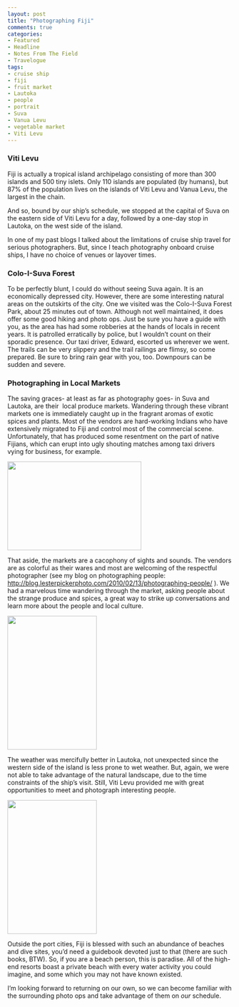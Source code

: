 ```yaml
---
layout: post
title: "Photographing Fiji"
comments: true
categories:
- Featured
- Headline
- Notes From The Field
- Travelogue
tags:
- cruise ship
- fiji
- fruit market
- Lautoka
- people
- portrait
- Suva
- Vanua Levu
- vegetable market
- Viti Levu
---
```

<h3>Viti Levu</h3>
Fiji is actually a tropical island archipelago consisting of more than 300 islands and 500 tiny islets. Only 110 islands are populated (by humans), but 87% of the population lives on the islands of Viti Levu and Vanua Levu, the largest in the chain.

And so, bound by our ship’s schedule, we stopped at the capital of Suva on the eastern side of Viti Levu for a day, followed by a one-day stop in Lautoka, on the west side of the island.

In one of my past blogs I talked about the limitations of cruise ship travel for serious photographers. But, since I teach photography onboard cruise ships, I have no choice of venues or layover times.
<h3>Colo-I-Suva Forest</h3>
To be perfectly blunt, I could do without seeing Suva again. It is an economically depressed city. However, there are some interesting natural areas on the outskirts of the city. One we visited was the Colo-I-Suva Forest Park, about 25 minutes out of town. Although not well maintained, it does offer some good hiking and photo ops. Just be sure you have a guide with you, as the area has had some robberies at the hands of locals in recent years. It is patrolled erratically by police, but I wouldn’t count on their sporadic presence. Our taxi driver, Edward, escorted us wherever we went. The trails can be very slippery and the trail railings are flimsy, so come prepared. Be sure to bring rain gear with you, too. Downpours can be sudden and severe.
<h3>Photographing in Local Markets</h3>
The saving graces- at least as far as photography goes- in Suva and Lautoka, are their  local produce markets. Wandering through these vibrant markets one is immediately caught up in the fragrant aromas of exotic spices and plants. Most of the vendors are hard-working Indians who have extensively migrated to Fiji and control most of the commercial scene. Unfortunately, that has produced some resentment on the part of native Fijians, which can erupt into ugly shouting matches among taxi drivers vying for business, for example.

<a href="http://blog.lesterpickerphoto.com/wp-content/uploads/2010/11/New-Caledonia-Fiji-62010-11-02.jpg"><img class="size-medium wp-image-685" title="New Caledonia-Fiji 62010-11-02" src="http://blog.lesterpickerphoto.com/wp-content/uploads/2010/11/New-Caledonia-Fiji-62010-11-02-300x199.jpg" alt="" width="300" height="199"></a>

That aside, the markets are a cacophony of sights and sounds. The vendors are as colorful as their wares and most are welcoming of the respectful photographer (see my blog on photographing people: <a href="http://blog.lesterpickerphoto.com/2010/02/13/photographing-people/">http://blog.lesterpickerphoto.com/2010/02/13/photographing-people/</a> ). We had a marvelous time wandering through the market, asking people about the strange produce and spices, a great way to strike up conversations and learn more about the people and local culture.

<a href="http://blog.lesterpickerphoto.com/wp-content/uploads/2010/11/New-Caledonia-Fiji-72010-11-02.jpg"><img class="size-medium wp-image-686" title="New Caledonia-Fiji 72010-11-02" src="http://blog.lesterpickerphoto.com/wp-content/uploads/2010/11/New-Caledonia-Fiji-72010-11-02-200x300.jpg" alt="" width="200" height="300"></a>

The weather was mercifully better in Lautoka, not unexpected since the western side of the island is less prone to wet weather. But, again, we were not able to take advantage of the natural landscape, due to the time constraints of the ship’s visit. Still, Viti Levu provided me with great opportunities to meet and photograph interesting people.

<a href="http://blog.lesterpickerphoto.com/wp-content/uploads/2010/11/New-Caledonia-Fiji-92010-11-02.jpg"><img class="size-medium wp-image-687 " title="New Caledonia-Fiji 92010-11-02" src="http://blog.lesterpickerphoto.com/wp-content/uploads/2010/11/New-Caledonia-Fiji-92010-11-02-200x300.jpg" alt="" width="200" height="300"></a>

Outside the port cities, Fiji is blessed with such an abundance of beaches and dive sites, you’d need a guidebook devoted just to that (there are such books, BTW). So, if you are a beach person, this is paradise. All of the high-end resorts boast a private beach with every water activity you could imagine, and some which you may not have known existed.

I’m looking forward to returning on our own, so we can become familiar with the surrounding photo ops and take advantage of them on <em>our</em> schedule.